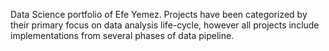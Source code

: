 Data Science portfolio of Efe Yemez.
Projects have been categorized by their primary focus on data analysis life-cycle, however all projects include implementations from several phases of data pipeline.
